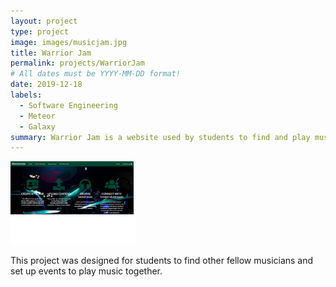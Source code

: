 ```yaml
---
layout: project
type: project
image: images/musicjam.jpg
title: Warrior Jam
permalink: projects/WarriorJam
# All dates must be YYYY-MM-DD format!
date: 2019-12-18
labels:
  - Software Engineering
  - Meteor
  - Galaxy
summary: Warrior Jam is a website used by students to find and play music with other musicians.
---
```

<img class="ui right floated rounded image" src="/images/WarriorJam.png" style="max-width: 200px;" style="max-height: 400px;"/>

This project was designed for students to find other fellow musicians and set up events to play music together. 
